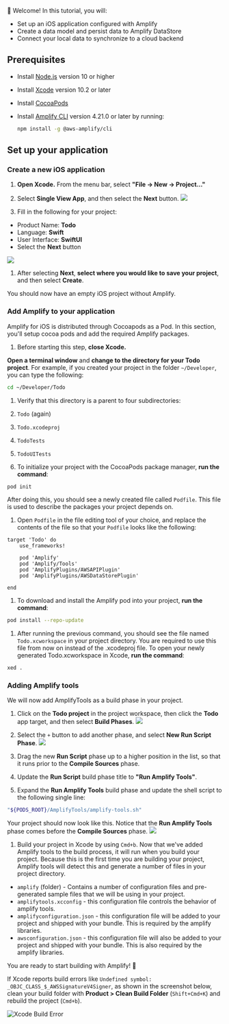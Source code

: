 
👋 Welcome! In this tutorial, you will:

- Set up an iOS application configured with Amplify
- Create a data model and persist data to Amplify DataStore
- Connect your local data to synchronize to a cloud backend

## Prerequisites

- Install [Node.js](https://nodejs.org/en/) version 10 or higher
- Install [Xcode](https://developer.apple.com/xcode/downloads/) version 10.2 or later
- Install [CocoaPods](https://cocoapods.org/)

- Install [Amplify CLI](~/cli/cli.md) version 4.21.0 or later by running:

    ```bash
    npm install -g @aws-amplify/cli
    ```

## Set up your application

### Create a new iOS application
1.  **Open Xcode.**  From the menu bar, select **"File -> New -> Project..."**

1.  Select **Single View App**, and then select the **Next** button.
  ![](~/images/lib/getting-started/ios/set-up-ios-select-project-template.png)

1.  Fill in the following for your project:
  * Product Name: **Todo**
  * Language: **Swift**
  * User Interface: **SwiftUI**
  * Select the **Next** button

  ![](~/images/lib/getting-started/ios/set-up-ios-studio-configure-your-project.png)

1.  After selecting **Next**, **select where you would like to save your project**, and then select **Create**.

  You should now have an empty iOS project without Amplify.

### Add Amplify to your application

Amplify for iOS is distributed through Cocoapods as a Pod. In this section, you'll setup cocoa pods and add the required Amplify packages.

1.  Before starting this step, **close Xcode.**

  **Open a terminal window** and **change to the directory for your Todo project**.  For example, if you created your project in the folder `~/Developer`, you can type the following:
  ```bash
  cd ~/Developer/Todo
  ```

1. Verify that this directory is a parent to four subdirectories:

1. `Todo` (again)
2. `Todo.xcodeproj`
3. `TodoTests`
4. `TodoUITests`

1.  To initialize your project with the CocoaPods package manager, **run the command**:
  ```bash
  pod init
  ```

  After doing this, you should see a newly created file called `Podfile`.  This file is used to describe the packages your project depends on.

1. Open `Podfile` in the file editing tool of your choice, and replace the contents of the file so that your `Podfile` looks like the following:
```
target 'Todo' do
    use_frameworks!
  
    pod 'Amplify'
    pod 'Amplify/Tools'
    pod 'AmplifyPlugins/AWSAPIPlugin'
    pod 'AmplifyPlugins/AWSDataStorePlugin'

end
```

1.  To download and install the Amplify pod into your project, **run the command**:
  ```bash
  pod install --repo-update
  ```

1.  After running the previous command, you should see the file named `Todo.xcworkspace` in your project directory.  You are required to use this file from now on instead of the .xcodeproj file.  To open your newly generated Todo.xcworkspace in Xcode, **run the command**:
  ```bash
  xed .
  ```

### Adding Amplify tools
We will now add AmplifyTools as a build phase in your project.  
1.  Click on the **Todo project** in the project workspace, then click the **Todo** app target, and then select **Build Phases**.
  ![](~/images/lib/getting-started/ios/set-up-ios-amplify-tools-1.png)

1.  Select the `+` button to add another phase, and select **New Run Script Phase**.
  ![](~/images/lib/getting-started/ios/set-up-ios-amplify-tools-2.png)

1.  Drag the new **Run Script** phase up to a higher position in the list, so that it runs prior to the **Compile Sources** phase.

1.  Update the **Run Script** build phase title to **"Run Amplify Tools"**.
1. Expand the **Run Amplify Tools** build phase and update the shell script to the following single line:
  ```bash
  "${PODS_ROOT}/AmplifyTools/amplify-tools.sh"
  ```
  Your project should now look like this.  Notice that the **Run Amplify Tools** phase comes before the **Compile Sources** phase.
  ![](~/images/lib/getting-started/ios/set-up-ios-amplify-tools-3.png)

1. Build your project in Xcode by using `Cmd+b`.  Now that we've added Amplify tools to the build process, it will run when you build your project. Because this is the first time you are building your project, Amplify tools will detect this and generate a number of files in your project directory.
  * `amplify` (folder) - Contains a number of configuration files and pre-generated sample files that we will be using in your project.
  * `amplifytools.xcconfig` - this configuration file controls the behavior of amplify tools.
  * `amplifyconfiguration.json` - this configuration file will be added to your project and shipped with your bundle.  This is required by the amplify libraries.
  * `awsconfiguration.json` - this configuration file will also be added to your project and shipped with your bundle.  This is also required by the amplify libraries.
    
You are ready to start building with Amplify! 🎉

<amplify-callout>

If Xcode reports build errors like `Undefined symbol: _OBJC_CLASS_$_AWSSignatureV4Signer`, as shown in the screenshot below, clean your build folder with **Product > Clean Build Folder** (`Shift+Cmd+K`) and rebuild the project (`Cmd+b`).

![Xcode Build Error](~/images/xcode-build-error.png)

</amplify-callout>

